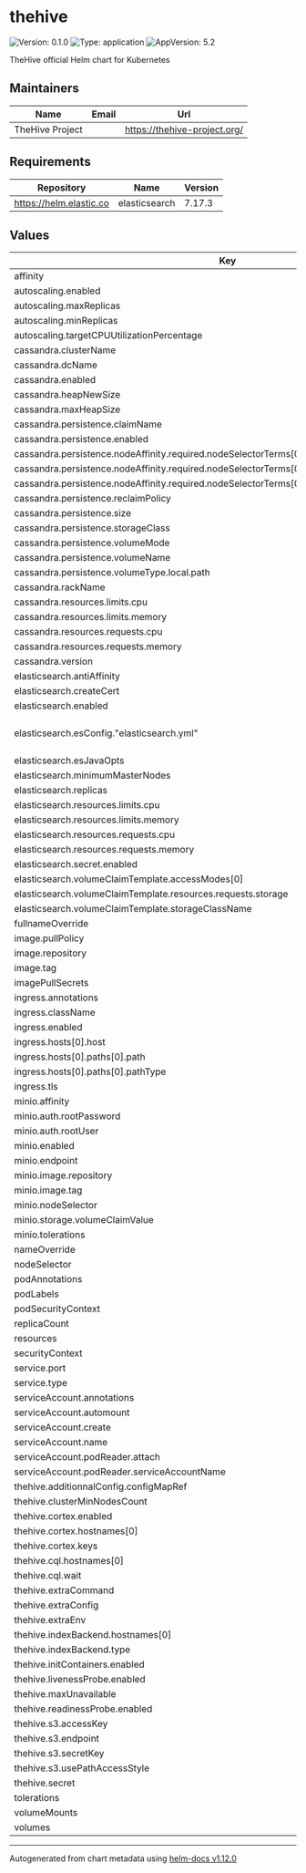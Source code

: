 # thehive

![Version: 0.1.0](https://img.shields.io/badge/Version-0.1.0-informational?style=flat-square) ![Type: application](https://img.shields.io/badge/Type-application-informational?style=flat-square) ![AppVersion: 5.2](https://img.shields.io/badge/AppVersion-5.2-informational?style=flat-square)

TheHive official Helm chart for Kubernetes

## Maintainers

| Name | Email | Url |
| ---- | ------ | --- |
| TheHive Project |  | <https://thehive-project.org/> |

## Requirements

| Repository | Name | Version |
|------------|------|---------|
| https://helm.elastic.co | elasticsearch | 7.17.3 |

## Values

| Key | Type | Default | Description |
|-----|------|---------|-------------|
| affinity | object | `{}` |  |
| autoscaling.enabled | bool | `false` |  |
| autoscaling.maxReplicas | int | `100` |  |
| autoscaling.minReplicas | int | `1` |  |
| autoscaling.targetCPUUtilizationPercentage | int | `80` |  |
| cassandra.clusterName | string | `"TheHive"` |  |
| cassandra.dcName | string | `"DC1-TheHive"` |  |
| cassandra.enabled | bool | `true` |  |
| cassandra.heapNewSize | string | `"1024M"` |  |
| cassandra.maxHeapSize | string | `"1024M"` |  |
| cassandra.persistence.claimName | string | `"cassandra-pvc"` |  |
| cassandra.persistence.enabled | bool | `true` |  |
| cassandra.persistence.nodeAffinity.required.nodeSelectorTerms[0].matchExpressions[0].key | string | `"kubernetes.io/hostname"` |  |
| cassandra.persistence.nodeAffinity.required.nodeSelectorTerms[0].matchExpressions[0].operator | string | `"In"` |  |
| cassandra.persistence.nodeAffinity.required.nodeSelectorTerms[0].matchExpressions[0].values[0] | string | `"thehive-control-plane"` |  |
| cassandra.persistence.reclaimPolicy | string | `"Retain"` |  |
| cassandra.persistence.size | string | `"2Gi"` |  |
| cassandra.persistence.storageClass | string | `"standard"` |  |
| cassandra.persistence.volumeMode | string | `"Filesystem"` |  |
| cassandra.persistence.volumeName | string | `"cassandra-pv"` |  |
| cassandra.persistence.volumeType.local.path | string | `"/data/cassandra"` |  |
| cassandra.rackName | string | `"Rack1-TheHive"` |  |
| cassandra.resources.limits.cpu | string | `"1000m"` |  |
| cassandra.resources.limits.memory | string | `"1600Mi"` |  |
| cassandra.resources.requests.cpu | string | `"500m"` |  |
| cassandra.resources.requests.memory | string | `"1600Mi"` |  |
| cassandra.version | string | `"4.1"` |  |
| elasticsearch.antiAffinity | string | `"soft"` |  |
| elasticsearch.createCert | bool | `false` |  |
| elasticsearch.enabled | bool | `true` |  |
| elasticsearch.esConfig."elasticsearch.yml" | string | `"xpack.security.enabled: false\nxpack.security.transport.ssl.enabled: false\nxpack.security.http.ssl.enabled: false\n"` |  |
| elasticsearch.esJavaOpts | string | `"-Xmx128m -Xms128m"` |  |
| elasticsearch.minimumMasterNodes | int | `1` |  |
| elasticsearch.replicas | int | `2` |  |
| elasticsearch.resources.limits.cpu | string | `"1000m"` |  |
| elasticsearch.resources.limits.memory | string | `"512M"` |  |
| elasticsearch.resources.requests.cpu | string | `"100m"` |  |
| elasticsearch.resources.requests.memory | string | `"512M"` |  |
| elasticsearch.secret.enabled | bool | `false` |  |
| elasticsearch.volumeClaimTemplate.accessModes[0] | string | `"ReadWriteOnce"` |  |
| elasticsearch.volumeClaimTemplate.resources.requests.storage | string | `"500M"` |  |
| elasticsearch.volumeClaimTemplate.storageClassName | string | `"standard"` |  |
| fullnameOverride | string | `""` |  |
| image.pullPolicy | string | `"IfNotPresent"` |  |
| image.repository | string | `"strangebee/thehive"` |  |
| image.tag | string | `""` |  |
| imagePullSecrets | list | `[]` |  |
| ingress.annotations | object | `{}` |  |
| ingress.className | string | `""` |  |
| ingress.enabled | bool | `false` |  |
| ingress.hosts[0].host | string | `"chart-example.local"` |  |
| ingress.hosts[0].paths[0].path | string | `"/"` |  |
| ingress.hosts[0].paths[0].pathType | string | `"ImplementationSpecific"` |  |
| ingress.tls | list | `[]` |  |
| minio.affinity | object | `{}` |  |
| minio.auth.rootPassword | string | `"minio123"` |  |
| minio.auth.rootUser | string | `"minio"` |  |
| minio.enabled | bool | `true` |  |
| minio.endpoint | string | `"http://thehive-minio:9000"` |  |
| minio.image.repository | string | `"minio/minio"` |  |
| minio.image.tag | string | `"RELEASE.2024-01-18T22-51-28Z"` |  |
| minio.nodeSelector | object | `{}` |  |
| minio.storage.volumeClaimValue | string | `"2Gi"` |  |
| minio.tolerations | list | `[]` |  |
| nameOverride | string | `""` |  |
| nodeSelector | object | `{}` |  |
| podAnnotations | object | `{}` |  |
| podLabels | object | `{}` |  |
| podSecurityContext | object | `{}` |  |
| replicaCount | int | `1` |  |
| resources | object | `{}` |  |
| securityContext | object | `{}` |  |
| service.port | int | `80` |  |
| service.type | string | `"ClusterIP"` |  |
| serviceAccount.annotations | object | `{}` |  |
| serviceAccount.automount | bool | `true` |  |
| serviceAccount.create | bool | `true` |  |
| serviceAccount.name | string | `""` |  |
| serviceAccount.podReader.attach | bool | `true` |  |
| serviceAccount.podReader.serviceAccountName | string | `""` |  |
| thehive.additionnalConfig.configMapRef | string | `""` |  |
| thehive.clusterMinNodesCount | int | `0` |  |
| thehive.cortex.enabled | bool | `false` |  |
| thehive.cortex.hostnames[0] | string | `"thehive-cortex"` |  |
| thehive.cortex.keys | string | `""` |  |
| thehive.cql.hostnames[0] | string | `"thehive-cassandra"` |  |
| thehive.cql.wait | bool | `true` |  |
| thehive.extraCommand | list | `[]` |  |
| thehive.extraConfig | string | `""` |  |
| thehive.extraEnv | list | `[]` |  |
| thehive.indexBackend.hostnames[0] | string | `"elasticsearch-master"` |  |
| thehive.indexBackend.type | string | `"elasticsearch"` |  |
| thehive.initContainers.enabled | bool | `true` |  |
| thehive.livenessProbe.enabled | bool | `true` |  |
| thehive.maxUnavailable | int | `1` |  |
| thehive.readinessProbe.enabled | bool | `true` |  |
| thehive.s3.accessKey | string | `"minio"` |  |
| thehive.s3.endpoint | string | `"http://thehive-minio:9000"` |  |
| thehive.s3.secretKey | string | `"minio123"` |  |
| thehive.s3.usePathAccessStyle | bool | `true` |  |
| thehive.secret | string | `"SuperSecretForKubernetes"` |  |
| tolerations | list | `[]` |  |
| volumeMounts | list | `[]` |  |
| volumes | list | `[]` |  |

----------------------------------------------
Autogenerated from chart metadata using [helm-docs v1.12.0](https://github.com/norwoodj/helm-docs/releases/v1.12.0)
